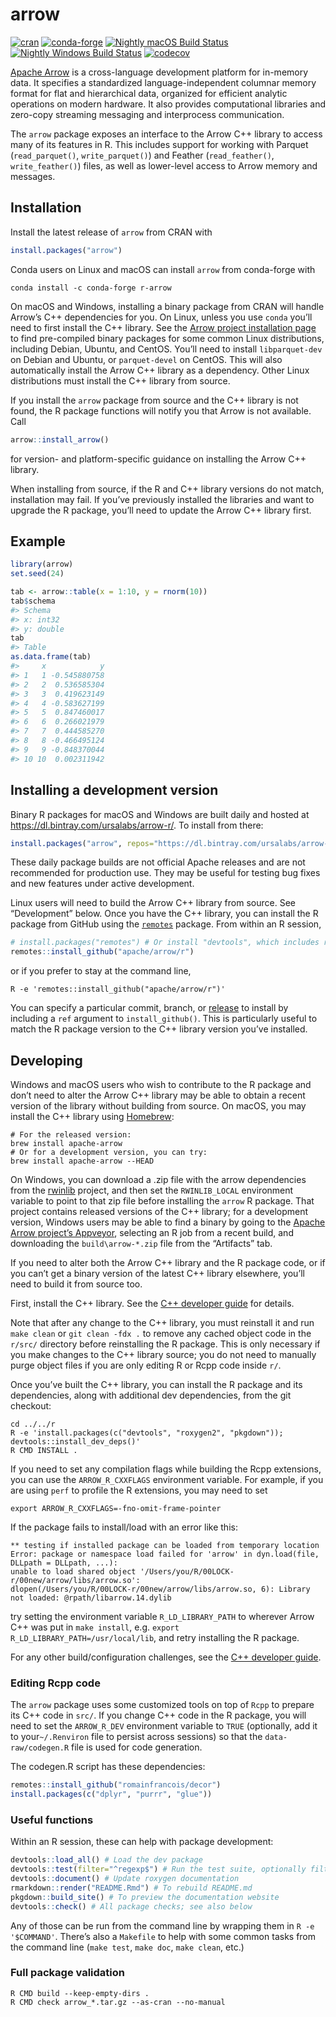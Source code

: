 
<!-- README.md is generated from README.Rmd. Please edit that file -->

# arrow

[![cran](https://www.r-pkg.org/badges/version-last-release/arrow)](https://cran.r-project.org/package=arrow)
[![conda-forge](https://img.shields.io/conda/vn/conda-forge/r-arrow.svg)](https://anaconda.org/conda-forge/r-arrow)
[![Nightly macOS Build
Status](https://travis-ci.org/ursa-labs/arrow-r-nightly.png?branch=master)](https://travis-ci.org/ursa-labs/arrow-r-nightly)
[![Nightly Windows Build
Status](https://ci.appveyor.com/api/projects/status/ume8udm5r26u2c9l/branch/master?svg=true)](https://ci.appveyor.com/project/nealrichardson/arrow-r-nightly-yxl55/branch/master)
[![codecov](https://codecov.io/gh/ursa-labs/arrow-r-nightly/branch/master/graph/badge.svg)](https://codecov.io/gh/ursa-labs/arrow-r-nightly)

[Apache Arrow](https://arrow.apache.org/) is a cross-language
development platform for in-memory data. It specifies a standardized
language-independent columnar memory format for flat and hierarchical
data, organized for efficient analytic operations on modern hardware. It
also provides computational libraries and zero-copy streaming messaging
and interprocess communication.

The `arrow` package exposes an interface to the Arrow C++ library to
access many of its features in R. This includes support for working with
Parquet (`read_parquet()`, `write_parquet()`) and Feather
(`read_feather()`, `write_feather()`) files, as well as lower-level
access to Arrow memory and messages.

## Installation

Install the latest release of `arrow` from CRAN with

``` r
install.packages("arrow")
```

Conda users on Linux and macOS can install `arrow` from conda-forge with

    conda install -c conda-forge r-arrow

On macOS and Windows, installing a binary package from CRAN will handle
Arrow’s C++ dependencies for you. On Linux, unless you use `conda`
you’ll need to first install the C++ library. See the [Arrow project
installation page](https://arrow.apache.org/install/) to find
pre-compiled binary packages for some common Linux distributions,
including Debian, Ubuntu, and CentOS. You’ll need to install
`libparquet-dev` on Debian and Ubuntu, or `parquet-devel` on CentOS.
This will also automatically install the Arrow C++ library as a
dependency. Other Linux distributions must install the C++ library from
source.

If you install the `arrow` package from source and the C++ library is
not found, the R package functions will notify you that Arrow is not
available. Call

``` r
arrow::install_arrow()
```

for version- and platform-specific guidance on installing the Arrow C++
library.

When installing from source, if the R and C++ library versions do not
match, installation may fail. If you’ve previously installed the
libraries and want to upgrade the R package, you’ll need to update the
Arrow C++ library first.

## Example

``` r
library(arrow)
set.seed(24)

tab <- arrow::table(x = 1:10, y = rnorm(10))
tab$schema
#> Schema 
#> x: int32
#> y: double
tab
#> Table
as.data.frame(tab)
#>     x            y
#> 1   1 -0.545880758
#> 2   2  0.536585304
#> 3   3  0.419623149
#> 4   4 -0.583627199
#> 5   5  0.847460017
#> 6   6  0.266021979
#> 7   7  0.444585270
#> 8   8 -0.466495124
#> 9   9 -0.848370044
#> 10 10  0.002311942
```

## Installing a development version

Binary R packages for macOS and Windows are built daily and hosted at
<https://dl.bintray.com/ursalabs/arrow-r/>. To install from there:

``` r
install.packages("arrow", repos="https://dl.bintray.com/ursalabs/arrow-r")
```

These daily package builds are not official Apache releases and are not
recommended for production use. They may be useful for testing bug fixes
and new features under active development.

Linux users will need to build the Arrow C++ library from source. See
“Development” below. Once you have the C++ library, you can install
the R package from GitHub using the
[`remotes`](https://remotes.r-lib.org/) package. From within an R
session,

``` r
# install.packages("remotes") # Or install "devtools", which includes remotes
remotes::install_github("apache/arrow/r")
```

or if you prefer to stay at the command line,

``` shell
R -e 'remotes::install_github("apache/arrow/r")'
```

You can specify a particular commit, branch, or
[release](https://github.com/apache/arrow/releases) to install by
including a `ref` argument to `install_github()`. This is particularly
useful to match the R package version to the C++ library version you’ve
installed.

## Developing

Windows and macOS users who wish to contribute to the R package and
don’t need to alter the Arrow C++ library may be able to obtain a
recent version of the library without building from source. On macOS,
you may install the C++ library using [Homebrew](https://brew.sh/):

``` shell
# For the released version:
brew install apache-arrow
# Or for a development version, you can try:
brew install apache-arrow --HEAD
```

On Windows, you can download a .zip file with the arrow dependencies
from the [rwinlib](https://github.com/rwinlib/arrow/releases) project,
and then set the `RWINLIB_LOCAL` environment variable to point to that
zip file before installing the `arrow` R package. That project contains
released versions of the C++ library; for a development version, Windows
users may be able to find a binary by going to the [Apache Arrow
project’s
Appveyor](https://ci.appveyor.com/project/ApacheSoftwareFoundation/arrow),
selecting an R job from a recent build, and downloading the
`build\arrow-*.zip` file from the “Artifacts” tab.

If you need to alter both the Arrow C++ library and the R package code,
or if you can’t get a binary version of the latest C++ library
elsewhere, you’ll need to build it from source too.

First, install the C++ library. See the [C++ developer
guide](https://arrow.apache.org/docs/developers/cpp.html) for details.

Note that after any change to the C++ library, you must reinstall it and
run `make clean` or `git clean -fdx .` to remove any cached object code
in the `r/src/` directory before reinstalling the R package. This is
only necessary if you make changes to the C++ library source; you do not
need to manually purge object files if you are only editing R or Rcpp
code inside `r/`.

Once you’ve built the C++ library, you can install the R package and its
dependencies, along with additional dev dependencies, from the git
checkout:

``` shell
cd ../../r
R -e 'install.packages(c("devtools", "roxygen2", "pkgdown")); devtools::install_dev_deps()'
R CMD INSTALL .
```

If you need to set any compilation flags while building the Rcpp
extensions, you can use the `ARROW_R_CXXFLAGS` environment variable. For
example, if you are using `perf` to profile the R extensions, you may
need to set

``` shell
export ARROW_R_CXXFLAGS=-fno-omit-frame-pointer
```

If the package fails to install/load with an error like this:

    ** testing if installed package can be loaded from temporary location
    Error: package or namespace load failed for 'arrow' in dyn.load(file, DLLpath = DLLpath, ...):
    unable to load shared object '/Users/you/R/00LOCK-r/00new/arrow/libs/arrow.so':
    dlopen(/Users/you/R/00LOCK-r/00new/arrow/libs/arrow.so, 6): Library not loaded: @rpath/libarrow.14.dylib

try setting the environment variable `R_LD_LIBRARY_PATH` to wherever
Arrow C++ was put in `make install`, e.g. `export
R_LD_LIBRARY_PATH=/usr/local/lib`, and retry installing the R package.

For any other build/configuration challenges, see the [C++ developer
guide](https://arrow.apache.org/docs/developers/cpp.html#building).

### Editing Rcpp code

The `arrow` package uses some customized tools on top of `Rcpp` to
prepare its C++ code in `src/`. If you change C++ code in the R package,
you will need to set the `ARROW_R_DEV` environment variable to `TRUE`
(optionally, add it to your`~/.Renviron` file to persist across
sessions) so that the `data-raw/codegen.R` file is used for code
generation.

The codegen.R script has these dependencies:

``` r
remotes::install_github("romainfrancois/decor")
install.packages(c("dplyr", "purrr", "glue"))
```

### Useful functions

Within an R session, these can help with package development:

``` r
devtools::load_all() # Load the dev package
devtools::test(filter="^regexp$") # Run the test suite, optionally filtering file names
devtools::document() # Update roxygen documentation
rmarkdown::render("README.Rmd") # To rebuild README.md
pkgdown::build_site() # To preview the documentation website
devtools::check() # All package checks; see also below
```

Any of those can be run from the command line by wrapping them in `R -e
'$COMMAND'`. There’s also a `Makefile` to help with some common tasks
from the command line (`make test`, `make doc`, `make clean`, etc.)

### Full package validation

``` shell
R CMD build --keep-empty-dirs .
R CMD check arrow_*.tar.gz --as-cran --no-manual
```
